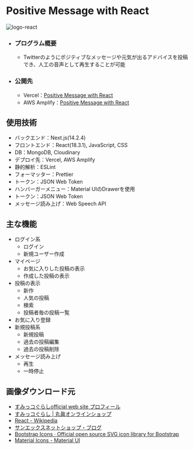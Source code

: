# Positive Message with React
![logo-react](https://github.com/beginerKosukeT/positiveMessageWithReact/assets/144611948/b16001ba-d424-425b-b0f1-5f9aec164a44)

- ### プログラム概要
  - Twitterのようにポジティブなメッセージや元気が出るアドバイスを投稿でき、人工の音声として再生することが可能

- ### 公開先
  - Vercel：<a href="https://positive-message-with-react.vercel.app/user/login">Positive Message with React</a>
  - AWS Amplify：<a href="https://main.d36j3avtiw1t52.amplifyapp.com/user/login">Positive Message with React</a>

## 使用技術
- バックエンド：Next.js(14.2.4)
- フロントエンド：React(18.3.1), JavaScript, CSS
- DB：MongoDB, Cloudinary
- デプロイ先：Vercel, AWS Amplify
- 静的解析：ESLint
- フォーマッター：Prettier
- トークン：JSON Web Token
- ハンバーガーメニュー：Material UIのDrawerを使用
- トークン：JSON Web Token
- メッセージ読み上げ：Web Speech API

## 主な機能
- ログイン系
  - ログイン
  - 新規ユーザー作成
- マイページ
  - お気に入りした投稿の表示
  - 作成した投稿の表示
- 投稿の表示
  - 新作
  - 人気の投稿
  - 検索
  - 投稿者毎の投稿一覧
- お気に入り登録
- 新規投稿系
  - 新規投稿
  - 過去の投稿編集
  - 過去の投稿削除
- メッセージ読み上げ
  - 再生
  - 一時停止

## 画像ダウンロード元
- <a href="https://www.san-x.co.jp/sumikko/profile/">すみっコぐらしofficial web site プロフィール</a>
- <a href="https://sunheart-shop.com/c/gr1/san-x/sumikkogurashi"> すみっコぐらし | 丸眞オンラインショップ</a>
- <a href="https://ja.wikipedia.org/wiki/React"> React - Wikipedia</a>
- <a href="https://www.san-x.co.jp/blog/netshop/2017/10/facebook-7.html">サンエックスネットショップ・ブログ</a>
- <a href="https://icons.getbootstrap.jp">Bootstrap Icons · Official open source SVG icon library for Bootstrap</a>
- <a href="https://mui.com/material-ui/material-icons/">Material Icons - Material UI</a>

